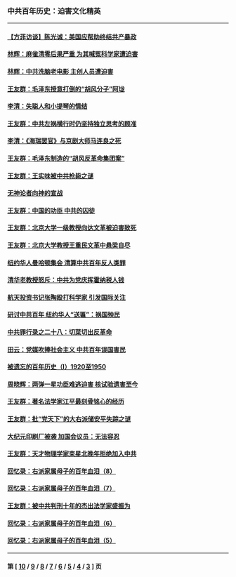 ### 中共百年历史：迫害文化精英
---
#### [【方菲访谈】陈光诚：美国应帮助终结共产暴政](../../pages/nf1176111/n13759521.md?09060430) 
#### [林辉：麻雀清零后果严重 为其喊冤科学家遭迫害](../../pages/nf1176111/n13746900.md?09060430) 
#### [林辉：中共洗脑老电影 主创人员遭迫害](../../pages/nf1176111/n13699437.md?09060430) 
#### [王友群：毛泽东授意打倒的“胡风分子”阿垅](../../pages/nf1176111/n13592541.md?09060430) 
#### [李清：失聪人和小提琴的情结](../../pages/nf1176111/n13459280.md?09060430) 
#### [王友群：中共左祸横行时仍坚持独立思考的顾准](../../pages/nf1176111/n13444722.md?09060430) 
#### [李清：《海瑞罢官》与京剧大师马连良之死](../../pages/nf1176111/n13412316.md?09060430) 
#### [王友群：毛泽东制造的“胡风反革命集团案”](../../pages/nf1176111/n13324909.md?09060430) 
#### [王友群：王实味被中共枪毙之谜](../../pages/nf1176111/n13307502.md?09060430) 
#### [无神论者向神的宣战](../../pages/nf1176111/n13281535.md?09060430) 
#### [王友群：中国的功臣 中共的囚徒](../../pages/nf1176111/n13291790.md?09060430) 
#### [王友群：北京大学一级教授向达文革被迫害致死](../../pages/nf1176111/n13150966.md?09060430) 
#### [王友群：北京大学教授王重民文革中悬梁自尽](../../pages/nf1176111/n13084645.md?09060430) 
#### [纽约华人曼哈顿集会 清算中共百年反人类罪](../../pages/nf1176111/n13084157.md?09060430) 
#### [清华老教授怒斥：中共为党庆挥霍纳税人钱](../../pages/nf1176111/n13071430.md?09060430) 
#### [航天投资书记张陶殴打科学家 引发国际关注](../../pages/nf1176111/n13069132.md?09060430) 
#### [研讨中共百年 纽约华人“送匾”：祸国殃民](../../pages/nf1176111/n13057367.md?09060430) 
#### [中共罪行录之二十八：切菜切出反革命](../../pages/nf1176111/n13030600.md?09060430) 
#### [田云：党媒吹捧社会主义 中共百年误国害民](../../pages/nf1176111/n13006682.md?09060430) 
#### [被遗忘的百年历史（I）1920至1950](../../pages/nf1176111/n12986411.md?09060430) 
#### [周晓辉：两弹一星功臣难逃迫害 核试验遗害至今](../../pages/nf1176111/n12974997.md?09060430) 
#### [王友群：著名法学家江平最刻骨铭心的经历](../../pages/nf1176111/n12970787.md?09060430) 
#### [王友群：批“党天下”的大右派储安平失踪之谜](../../pages/nf1176111/n12954229.md?09060430) 
#### [大纪元印刷厂被袭 加国会议员：无法容忍](../../pages/nf1176111/n12883028.md?09060430) 
#### [王友群：天才物理学家束星北晚年拒绝加入中共](../../pages/nf1176111/n12792913.md?09060430) 
#### [回忆录：右派家属母子的百年血泪（8）](../../pages/nf1176111/n12706196.md?09060430) 
#### [回忆录：右派家属母子的百年血泪（7）](../../pages/nf1176111/n12706191.md?09060430) 
#### [王友群：被中共判刑十年的杰出法学家盛振为](../../pages/nf1176111/n12706141.md?09060430) 
#### [回忆录：右派家属母子的百年血泪（6）](../../pages/nf1176111/n12698863.md?09060430) 
#### [回忆录：右派家属母子的百年血泪（5）](../../pages/nf1176111/n12692515.md?09060430) 

---
#### 第 [ [10](./10.md?09060430) / [9](./9.md?09060430) / [8](./8.md?09060430) / [7](./7.md?09060430) / [6](./6.md?09060430) / [5](./5.md?09060430) / [4](./4.md?09060430) / [3](./3.md?09060430) ] 页

